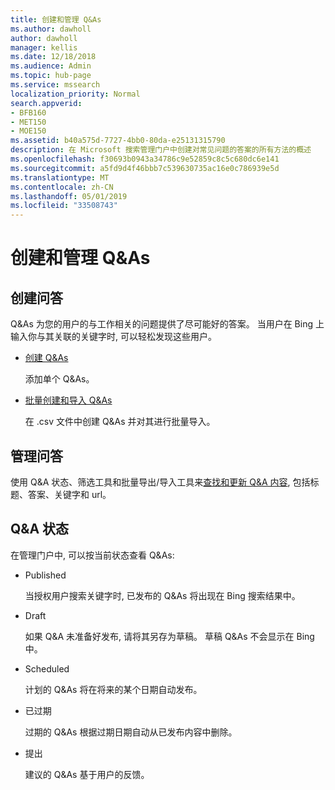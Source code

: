 ```yaml
---
title: 创建和管理 Q&As
ms.author: dawholl
author: dawholl
manager: kellis
ms.date: 12/18/2018
ms.audience: Admin
ms.topic: hub-page
ms.service: mssearch
localization_priority: Normal
search.appverid:
- BFB160
- MET150
- MOE150
ms.assetid: b40a575d-7727-4bb0-80da-e25131315790
description: 在 Microsoft 搜索管理门户中创建对常见问题的答案的所有方法的概述
ms.openlocfilehash: f30693b0943a34786c9e52859c8c5c680dc6e141
ms.sourcegitcommit: a5fd9d4f46bbb7c539630735ac16e0c786939e5d
ms.translationtype: MT
ms.contentlocale: zh-CN
ms.lasthandoff: 05/01/2019
ms.locfileid: "33508743"
---
```

# <a name="create-and-manage-qas"></a>创建和管理 Q&As

## <a name="create-qas"></a>创建问答

Q&As 为您的用户的与工作相关的问题提供了尽可能好的答案。 当用户在 Bing 上输入你与其关联的关键字时, 可以轻松发现这些用户。
  
- [创建 Q&As](create-qas.md)
    
    添加单个 Q&As。
    
- [批量创建和导入 Q&As](bulk-create-qas.md)
    
    在 .csv 文件中创建 Q&As 并对其进行批量导入。
    
## <a name="manage-qas"></a>管理问答

使用 Q&A 状态、筛选工具和批量导出/导入工具来[查找和更新 Q&A 内容](manage-qas.md), 包括标题、答案、关键字和 url。
  
## <a name="qa-status"></a>Q&A 状态

在管理门户中, 可以按当前状态查看 Q&As:
  
- Published
    
    当授权用户搜索关键字时, 已发布的 Q&As 将出现在 Bing 搜索结果中。
    
- Draft
    
    如果 Q&A 未准备好发布, 请将其另存为草稿。 草稿 Q&As 不会显示在 Bing 中。
    
- Scheduled
    
    计划的 Q&As 将在将来的某个日期自动发布。
    
- 已过期
    
    过期的 Q&As 根据过期日期自动从已发布内容中删除。
    
- 提出
    
    建议的 Q&As 基于用户的反馈。

  

